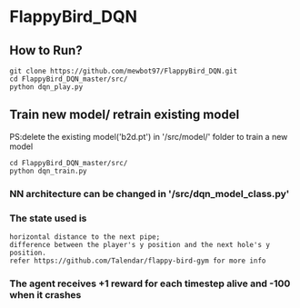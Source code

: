 # FlappyBird_DQN

## How to Run?
```
git clone https://github.com/mewbot97/FlappyBird_DQN.git
cd FlappyBird_DQN_master/src/
python dqn_play.py
```

## Train new model/ retrain existing model
PS:delete the existing model('b2d.pt') in '/src/model/' folder to train a new model
```
cd FlappyBird_DQN_master/src/
python dqn_train.py
```
### NN architecture can be changed in '/src/dqn_model_class.py'

### The state used is 
    horizontal distance to the next pipe;
    difference between the player's y position and the next hole's y position.
    refer https://github.com/Talendar/flappy-bird-gym for more info
### The agent receives +1 reward for each timestep alive and -100 when it crashes
